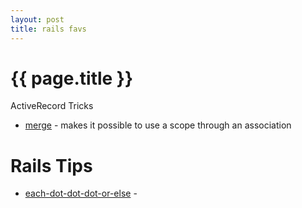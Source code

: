 ```yaml
---
layout: post
title: rails favs
---
```


{{ page.title }}
================

ActiveRecord Tricks
* [merge](http://apidock.com/rails/ActiveRecord/SpawnMethods/merge) - makes it possible to use a scope through an association

Rails Tips
====
* [each-dot-dot-dot-or-else](http://www.justinweiss.com/blog/2014/11/24/each-dot-dot-dot-or-else/) - 
